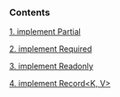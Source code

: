 ### Contents

[1. implement Partial<T>](1.implement-Partial-T.md)

[2. implement Required<T>](2.implement-Required-T.md)

[3. implement Readonly<T>](3.implement-Readonly-T.md)

[4. implement Record<K, V>](4.implement-Record-K-V.md)
